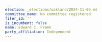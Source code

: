 ```yaml
---
election: _elections/oakland/2024-11-05.md
committee_name: No committee registered
filer_id: ''
is_incumbent: false
name: Edward C. Frank
party_affiliation: Independent
---
```

